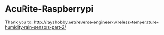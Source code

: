# AcuRite-Raspberrypi

Thank you to:
http://rayshobby.net/reverse-engineer-wireless-temperature-humidity-rain-sensors-part-2/

